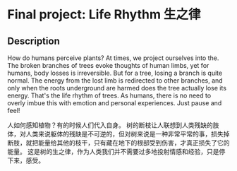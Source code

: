 # Final project: Life Rhythm 生之律

## Description
How do humans perceive plants?
At times, we project ourselves into the. The broken branches of trees evoke thoughts of human limbs, yet for humans, body losses is irreversible. But for a tree, losing a branch is quite normal. The energy from the lost limb is redirected to other branches, and only when the roots underground are harmed does the tree actually lose its energy.
That's the life rhythm of trees. As humans, there is no need to overly imbue this with emotion and personal experiences. Just pause and feel!
<br/>


人如何感知植物？有的时候人们代入自身。
树的断枝让人联想到人类残缺的肢体，对人类来说躯体的残缺是不可逆的，但对树来说是一种非常平常的事，损失掉断肢，就把能量给其他的枝干，只有藏在地下的根部受到伤害，才真正损失了它的能量。
这是树的生之律，作为人类我们并不需要过多地投射情感和经验，只是停下来，感受。


